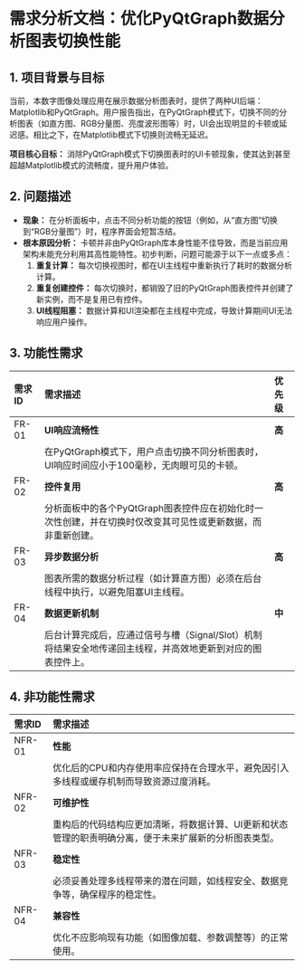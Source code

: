 # 需求分析文档：优化PyQtGraph数据分析图表切换性能

## 1. 项目背景与目标

当前，本数字图像处理应用在展示数据分析图表时，提供了两种UI后端：Matplotlib和PyQtGraph。用户报告指出，在PyQtGraph模式下，切换不同的分析图表（如直方图、RGB分量图、亮度波形图等）时，UI会出​​现明显的卡顿或延迟感。相比之下，在Matplotlib模式下切换则流畅无延迟。

**项目核心目标：** 消除PyQtGraph模式下切换图表时的UI卡顿现象，使其达到甚至超越Matplotlib模式的流畅度，提升用户体验。

## 2. 问题描述

- **现象：** 在分析面板中，点击不同分析功能的按钮（例如，从“直方图”切换到“RGB分量图”）时，程序界面会短暂冻结。
- **根本原因分析：** 卡顿并非由PyQtGraph库本身性能不佳导致，而是当前应用架构未能充分利用其高性能特性。初步判断，问题可能源于以下一点或多点：
    1.  **重复计算：** 每次切换视图时，都在UI主线程中重新执行了耗时的数据分析计算。
    2.  **重复创建控件：** 每次切换时，都销毁了旧的PyQtGraph图表控件并创建了新实例，而不是复用已有控件。
    3.  **UI线程阻塞：** 数据计算和UI渲染都在主线程中完成，导致计算期间UI无法响应用户操作。

## 3. 功能性需求

| 需求ID | 需求描述 | 优先级 |
| :--- | :--- | :--- |
| FR-01 | **UI响应流畅性** | **高** |
| | 在PyQtGraph模式下，用户点击切换不同分析图表时，UI响应时间应小于100毫秒，无肉眼可见的卡顿。 | |
| FR-02 | **控件复用** | **高** |
| | 分析面板中的各个PyQtGraph图表控件应在初始化时一次性创建，并在切换时仅改变其可见性或更新数据，而非重新创建。 | |
| FR-03 | **异步数据分析** | **高** |
| | 图表所需的数据分析过程（如计算直方图）必须在后台线程中执行，以避免阻塞UI主线程。 | |
| FR-04 | **数据更新机制** | **中** |
| | 后台计算完成后，应通过信号与槽（Signal/Slot）机制将结果安全地传递回主线程，并高效地更新到对应的图表控件上。 | |

## 4. 非功能性需求

| 需求ID | 需求描述 |
| :--- | :--- |
| NFR-01 | **性能** |
| | 优化后的CPU和内存使用率应保持在合理水平，避免因引入多线程或缓存机制而导致资源过度消耗。 |
| NFR-02 | **可维护性** |
| | 重构后的代码结构应更加清晰，将数据计算、UI更新和状态管理的职责明确分离，便于未来扩展新的分析图表类型。 |
| NFR-03 | **稳定性** |
| | 必须妥善处理多线程带来的潜在问题，如线程安全、数据竞争等，确保程序的稳定性。 |
| NFR-04 | **兼容性** |
| | 优化不应影响现有功能（如图像加载、参数调整等）的正常使用。 |
